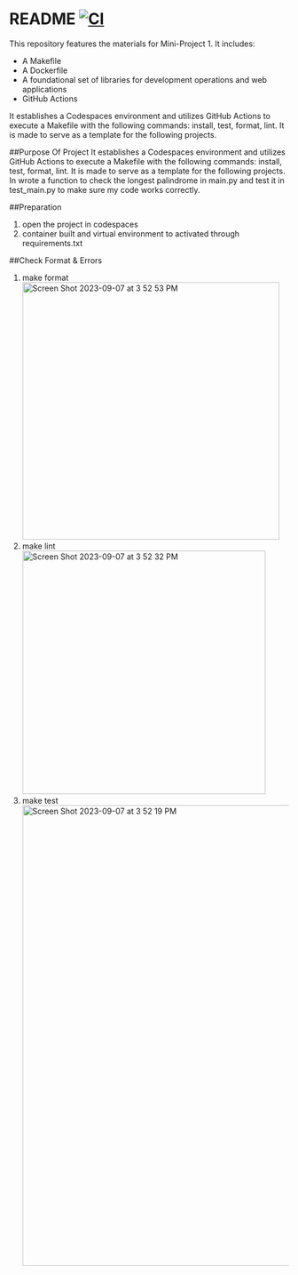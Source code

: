 # README [![CI](https://github.com/vivianzzzzz/Template/actions/workflows/ci.yml/badge.svg)](https://github.com/vivianzzzzz/Template/actions/workflows/ci.yml)
This repository features the materials for Mini-Project 1. It includes: 
- A Makefile
- A Dockerfile
- A foundational set of libraries for development operations and web applications
- GitHub Actions

It establishes a Codespaces environment and utilizes GitHub Actions to execute a Makefile with the following commands: install, test, format, lint. It is made to serve as a template for the following projects. 

##Purpose Of Project
It establishes a Codespaces environment and utilizes GitHub Actions to execute a Makefile with the following commands: install, test, format, lint. It is made to serve as a template for the following projects. In wrote a function to check the longest palindrome in main.py and test it in test_main.py to make sure my code works correctly.

##Preparation 
1. open the project in codespaces
2. container built and virtual environment to activated through requirements.txt

##Check Format & Errors
1. make format
   <img width="463" alt="Screen Shot 2023-09-07 at 3 52 53 PM" src="https://github.com/vivianzzzzz/Template/assets/143654445/21971ddf-2b6a-41ed-9231-f8405c17629b">
2. make lint
   <img width="438" alt="Screen Shot 2023-09-07 at 3 52 32 PM" src="https://github.com/vivianzzzzz/Template/assets/143654445/2ed6021e-95be-4d4a-81d9-f70594f84a1f">
3. make test
   <img width="829" alt="Screen Shot 2023-09-07 at 3 52 19 PM" src="https://github.com/vivianzzzzz/Template/assets/143654445/38d15235-4fca-45e3-9dbe-1d1a6b787050">
